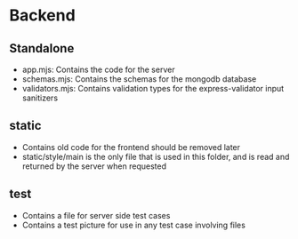 # Backend

## Standalone

- app.mjs: Contains the code for the server
- schemas.mjs: Contains the schemas for the mongodb database
- validators.mjs: Contains validation types for the express-validator input sanitizers

## static

- Contains old code for the frontend should be removed later
- static/style/main is the only file that is used in this folder, and is read and returned by the server when requested

## test

- Contains a file for server side test cases
- Contains a test picture for use in any test case involving files